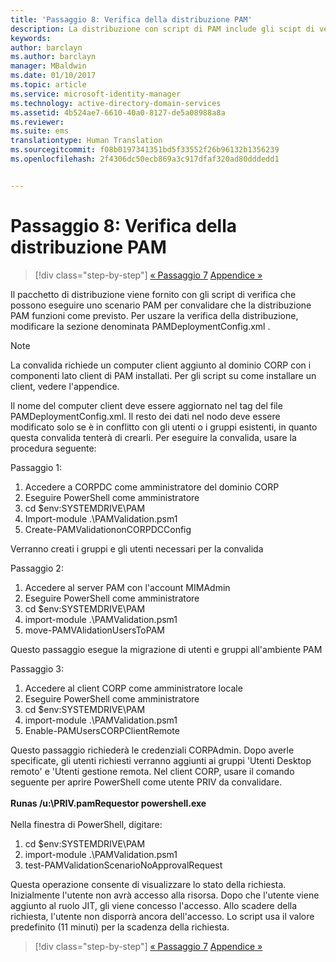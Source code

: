 ```yaml
---
title: 'Passaggio 8: Verifica della distribuzione PAM'
description: La distribuzione con script di PAM include gli scipt di verifica che possono eseguire uno scenario PAM per convalidare che la distribuzione PAM funzioni come previsto.
keywords: 
author: barclayn
ms.author: barclayn
manager: MBaldwin
ms.date: 01/10/2017
ms.topic: article
ms.service: microsoft-identity-manager
ms.technology: active-directory-domain-services
ms.assetid: 4b524ae7-6610-40a0-8127-de5a08988a8a
ms.reviewer: 
ms.suite: ems
translationtype: Human Translation
ms.sourcegitcommit: f08b0197341351bd5f33552f26b96132b1356239
ms.openlocfilehash: 2f4306dc50ecb869a3c917dfaf320ad80dddedd1


---
```


# <a name="step-8-pam-deployment-verification"></a>Passaggio 8: Verifica della distribuzione PAM

>[!div class="step-by-step"]
[« Passaggio 7](sp1-step7-setup-sidhistory-sidfiltering.md)
[Appendice »](sp1-pam-deployment-addendum.md)

Il pacchetto di distribuzione viene fornito con gli script di verifica che possono eseguire uno scenario PAM per convalidare che la distribuzione PAM funzioni come previsto.
Per uszare la verifica della distribuzione, modificare la sezione denominata PAMDeploymentConfig.xml <PamValidation/>.

>[!NOTE]
>La convalida richiede un computer client aggiunto al dominio CORP con i componenti lato client di PAM installati. Per gli script su come installare un client, vedere l'appendice.

Il nome del computer client deve essere aggiornato nel tag <PAMValidationClient/> del file PAMDeploymentConfig.xml. Il resto dei dati nel nodo <PAMValidation/> deve essere modificato solo se è in conflitto con gli utenti o i gruppi esistenti, in quanto questa convalida tenterà di crearli.
Per eseguire la convalida, usare la procedura seguente:

Passaggio 1:

1. Accedere a CORPDC come amministratore del dominio CORP
2. Eseguire PowerShell come amministratore
3. cd $env:SYSTEMDRIVE\PAM
4. Import-module .\PAMValidation.psm1
5. Create-PAMValidationonCORPDCConfig

Verranno creati i gruppi e gli utenti necessari per la convalida

Passaggio 2:

1. Accedere al server PAM con l'account MIMAdmin
2. Eseguire PowerShell come amministratore
3. cd $env:SYSTEMDRIVE\PAM
4. import-module .\PAMValidation.psm1
5. move-PAMVAlidationUsersToPAM

Questo passaggio esegue la migrazione di utenti e gruppi all'ambiente PAM

Passaggio 3:

1. Accedere al client CORP come amministratore locale
2. Eseguire PowerShell come amministratore
3. cd $env:SYSTEMDRIVE\PAM
4. import-module .\PAMValidation.psm1
5. Enable-PAMUsersCORPClientRemote


Questo passaggio richiederà le credenziali CORPAdmin. Dopo averle specificate, gli utenti richiesti verranno aggiunti ai gruppi 'Utenti Desktop remoto' e 'Utenti gestione remota.
Nel client CORP, usare il comando seguente per aprire PowerShell come utente PRIV da convalidare. </br></br>
**Runas /u:<PRIV domain>\PRIV.pamRequestor powershell.exe**  </br></br>
Nella finestra di PowerShell, digitare:

1. cd $env:SYSTEMDRIVE\PAM
2. import-module .\PAMValidation.psm1
3. test-PAMValidationScenarioNoApprovalRequest


  Questa operazione consente di visualizzare lo stato della richiesta.
  Inizialmente l'utente non avrà accesso alla risorsa. Dopo che l'utente viene aggiunto al ruolo JIT, gli viene concesso l'accesso. Allo scadere della richiesta, l'utente non disporrà ancora dell'accesso.
  Lo script usa il valore predefinito (11 minuti) per la scadenza della richiesta.

>[!div class="step-by-step"]
[« Passaggio 7](sp1-step7-setup-sidhistory-sidfiltering.md)
[Appendice »](sp1-pam-deployment-addendum.md)



<!--HONumber=Jan17_HO2-->


